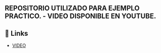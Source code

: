 ## REPOSITORIO UTILIZADO PARA EJEMPLO PRACTICO. - VIDEO DISPONIBLE EN YOUTUBE.

## 🔗 Links

- [VIDEO](https://www.youtube.com/watch?v=-6JbfrS65NI&list=PLepQFgyWhkZrr-J8SzQC500-ILhfROuk-&ab_channel=Programadorpromedio)
